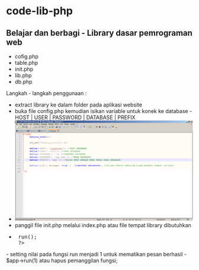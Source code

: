 # code-lib-php
Belajar dan berbagi - Library dasar pemrograman web
----------------------------------------------------------------------------------------------------------------------
- cofig.php
- table.php
- init.php
- lib.php
- db.php

Langkah - langkah penggunaan :
- extract library ke dalam folder pada aplikasi website
- buka file config.php kemudian isikan variable untuk konek ke database - HOST | USER | PASSWORD | DATABASE | PREFIX
- <img src="capture-config.gif" />
- panggil file init.php melalui index.php atau file tempat library dibutuhkan
-  <pre>
    <?php
        include "code-lib-php/init.php";
    	$app = new lib;
    	$app->run();
    ?>
  </pre>
- setting nilai pada fungsi run menjadi 1 untuk mematikan pesan berhasil - $app->run(1) atau hapus pemanggilan fungsi;
